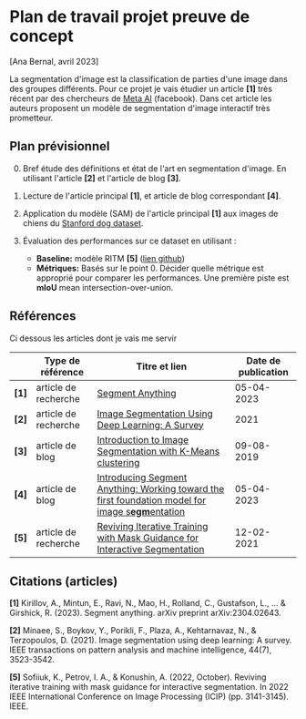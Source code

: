 # Plan de travail projet preuve de concept 

[Ana Bernal, avril 2023]

La segmentation d'image est la classification de parties d'une image dans des groupes différents. Pour ce projet je vais étudier un article **[1]** très récent par des chercheurs de [Meta AI](https://ai.facebook.com/) (facebook). Dans cet article les auteurs proposent un modèle de segmentation d'image interactif très prometteur.

## Plan prévisionnel

0. Bref étude des définitions et état de l'art en segmentation d'image. En utilisant l'article **[2]** et l'article de blog **[3]**.
   
1. Lecture de l'article principal **[1]**, et article de blog correspondant **[4]**.
   
2. Application du modèle (SAM) de l'article principal **[1]** aux images de chiens du [Stanford dog dataset](vision.stanford.edu/aditya86/ImageNetDogs/).
   
3. Évaluation des performances sur ce dataset en utilisant :
    * **Baseline:** modèle RITM **[5]** ([lien github](https://github.com/SamsungLabs/ritm_interactive_segmentation))
    * **Métriques:** Basés sur le point 0. Décider quelle métrique est approprié pour comparer les performances. Une première piste est **mIoU** mean intersection-over-union.

## Références 

Ci dessous les articles dont je vais me servir 

|   |Type de référence | Titre et lien | Date de publication |
|---|---|---|---|
|**[1]**| article de recherche | [Segment Anything](https://arxiv.org/abs/2304.02643) | 05-04-2023 |
|**[2]**| article de recherche | [Image Segmentation Using Deep Learning: A Survey](https://arxiv.org/abs/2001.05566) | 2021 | 
|**[3]**| article de blog | [Introduction to Image Segmentation with K-Means clustering](https://www.kdnuggets.com/2**019**/08/introduction-image-segmentation-k-means-clustering.html) | 09-08-2019 | 
|**[4]**| article de blog |[Introducing Segment Anything: Working toward the first foundation model for image s**egm**entation](https://ai.facebook.com/blog/segment-anything-foundation-model-image-segmentation/) | 05-04-2023 | 
|**[5]**| article de recherche| [Reviving Iterative Training with Mask Guidance for Interactive Segmentation](https://arxiv.org/abs/2102.06583) | 12-02-2021 | 
## Citations (articles)

**[1]** Kirillov, A., Mintun, E., Ravi, N., Mao, H., Rolland, C., Gustafson, L., ... & Girshick, R. (2023). Segment anything. arXiv preprint arXiv:2304.02643.

**[2]** Minaee, S., Boykov, Y., Porikli, F., Plaza, A., Kehtarnavaz, N., & Terzopoulos, D. (2021). Image segmentation using deep learning: A survey. IEEE transactions on pattern analysis and machine intelligence, 44(7), 3523-3542.

**[5]** Sofiiuk, K., Petrov, I. A., & Konushin, A. (2022, October). Reviving iterative training with mask guidance for interactive segmentation. In 2022 IEEE International Conference on Image Processing (ICIP) (pp. 3141-3145). IEEE.
